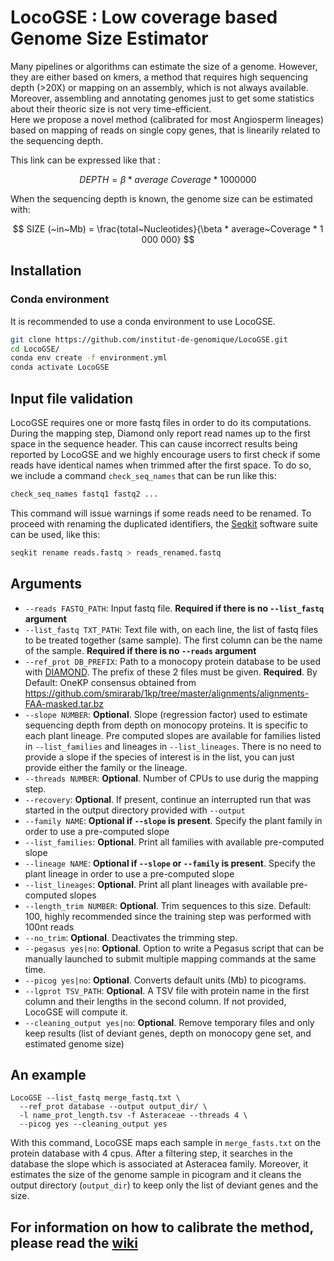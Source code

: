 # LocoGSE : Low coverage based Genome Size Estimator

Many pipelines or algorithms can estimate the size of a genome. However, they are either based on kmers, a method that requires high sequencing depth (>20X) or mapping on an assembly, which is not always available.   
Moreover, assembling and annotating genomes just to get some statistics about their theoric size is not very time-efficient.  
Here we propose a novel method (calibrated for most Angiosperm lineages) based on mapping of reads on single copy genes, that is linearily related to the sequencing depth.  

This link can be expressed like that :


$$ DEPTH = \beta *  average~Coverage  * 1 000 000 $$

When the sequencing depth is known, the genome size can be estimated with:


$$ SIZE (~in~Mb) = \frac{total~Nucleotides}{\beta * average~Coverage * 1 000 000} $$


## Installation

### Conda environment 

It is recommended to use a conda environment to use LocoGSE.

```bash
git clone https://github.com/institut-de-genomique/LocoGSE.git
cd LocoGSE/
conda env create -f environment.yml
conda activate LocoGSE
```

## Input file validation

LocoGSE requires one or more fastq files in order to do its computations. During the mapping step, Diamond only report read names up to the first space in the sequence header. This can cause incorrect results being reported by LocoGSE and we highly encourage users to first check if some reads have identical names when trimmed after the first space. To do so, we include a command `check_seq_names` that can be run like this:
```bash
check_seq_names fastq1 fastq2 ...
```
This command will issue warnings if some reads need to be renamed. To proceed with renaming the duplicated identifiers, the [Seqkit](https://bioinf.shenwei.me/seqkit/) software suite can be used, like this:
```bash
seqkit rename reads.fastq > reads_renamed.fastq
```

## Arguments
  - `--reads FASTQ_PATH`: Input fastq file. **Required if there is no `--list_fastq` argument**
  - `--list_fastq TXT_PATH`: Text file with, on each line, the list of fastq files to be treated together (same sample). The first column can be the name of the sample. **Required if there is no `--reads` argument**
  - `--ref_prot DB_PREFIX`: Path to a monocopy protein database to be used with [DIAMOND](https://github.com/bbuchfink/diamond). The prefix of these 2 files must be given. **Required**. By Default: OneKP consensus obtained from https://github.com/smirarab/1kp/tree/master/alignments/alignments-FAA-masked.tar.bz
  - `--slope NUMBER`: **Optional**. Slope (regression factor) used to estimate sequencing depth from depth on monocopy proteins. It is specific to each plant lineage. Pre computed slopes are available for families listed in `--list_families` and lineages in `--list_lineages`. There is no need to provide a slope if the species of interest is in the list, you can just provide either the family or the lineage.
  - `--threads NUMBER`: **Optional**. Number of CPUs to use durig the mapping step.
  - `--recovery`: **Optional**. If present, continue an interrupted run that was started in the output directory provided with `--output`
  - `--family NAME`: **Optional if `--slope` is present**.  Specify the plant family in order to use a pre-computed slope
  - `--list_families`: **Optional**. Print all families with available pre-computed slope
  - `--lineage NAME`: **Optional if `--slope` or `--family` is present**.  Specify the plant lineage in order to use a pre-computed slope
  - `--list_lineages`: **Optional**. Print all plant lineages with available pre-computed slopes
  - `--length_trim NUMBER`: **Optional**. Trim sequences to this size. Default: 100, highly recommended since the training step was performed with 100nt reads
  - `--no_trim`: **Optional**. Deactivates the trimming step.
  - `--pegasus yes|no`: **Optional**. Option to write a Pegasus script that can be manually launched to submit multiple mapping commands at the same time.
  - `--picog yes|no`: **Optional**. Converts default units (Mb) to picograms.
  - `--lgprot TSV_PATH`: **Optional**. A TSV file with protein name in the first column and their lengths in the second column. If not provided, LocoGSE will compute it.
  - `--cleaning_output yes|no`: **Optional**. Remove temporary files and only keep results (list of deviant genes, depth on monocopy gene set, and estimated genome size)

## An example

```
LocoGSE --list_fastq merge_fastq.txt \
  --ref_prot database --output output_dir/ \
  -l name_prot_length.tsv -f Asteraceae --threads 4 \
  --picog yes --cleaning_output yes
```

With this command, LocoGSE maps each sample in `merge_fasts.txt` on the protein database with 4 cpus. After a filtering step, it searches in the database the slope which is associated at Asteracea family. Moreover, it estimates the size of the genome sample in picogram and it cleans the output directory (`output_dir`) to keep only the list of deviant genes and the size.

## For information on how to calibrate the method, please read the [wiki](https://github.com/institut-de-genomique/LocoGSE/wiki/Home)



